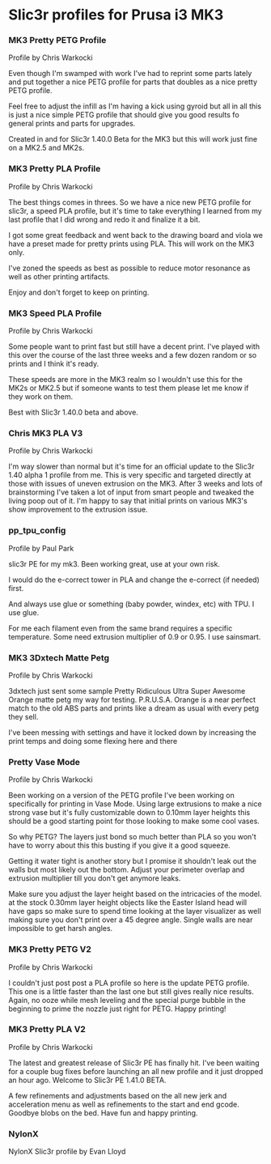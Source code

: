 # Slic3r profiles for Prusa i3 MK3

### MK3 Pretty PETG Profile
Profile by Chris Warkocki

Even though I'm swamped with work I've had to reprint some parts lately and put together a nice PETG profile for parts that doubles as a nice pretty PETG profile.

Feel free to adjust the infill as I'm having a kick using gyroid but all in all this is just a nice simple PETG profile that should give you good results fo general prints and parts for upgrades.

Created in and for Slic3r 1.40.0 Beta for the MK3 but this will work just fine on a MK2.5 and MK2s.
### MK3 Pretty PLA Profile
Profile by Chris Warkocki

The best things comes in threes. So we have a nice new PETG profile for slic3r, a speed PLA profile, but it's time to take everything I learned from my last profile that I did wrong and redo it and finalize it a bit.

I got some great feedback and went back to the drawing board and viola we have a preset made for pretty prints using PLA. This will work on the MK3 only.

I've zoned the speeds as best as possible to reduce motor resonance as well as other printing artifacts.

Enjoy and don't forget to keep on printing.

### MK3 Speed PLA Profile
Profile by Chris Warkocki

Some people want to print fast but still have a decent print. I've played with this over the course of the last three weeks and a few dozen random or so prints and I think it's ready.

These speeds are more in the MK3 realm so I wouldn't use this for the MK2s or MK2.5 but if someone wants to test them please let me know if they work on them.

Best with Slic3r 1.40.0 beta and above.

### Chris MK3 PLA V3
Profile by Chris Warkocki

I'm way slower than normal but it's time for an official update to the Slic3r 1.40 alpha 1 profile from me. This is very specific and targeted directly at those with issues of uneven extrusion on the MK3. After 3 weeks and lots of brainstorming I've taken a lot of input from smart people and tweaked the living poop out of it. I'm happy to say that initial prints on various MK3's show improvement to the extrusion issue.

### pp_tpu_config
Profile by Paul Park

slic3r PE for my mk3. Been working great, use at your own risk.

I would do the e-correct tower in PLA and change the e-correct (if needed) first.

And always use glue or something (baby powder, windex, etc) with TPU. I use glue.

For me each filament even from the same brand requires a specific temperature. Some need extrusion multiplier of 0.9 or 0.95. I use sainsmart.

### MK3 3Dxtech Matte Petg
Profile by Chris Warkocki

3dxtech just sent some sample Pretty Ridiculous Ultra Super Awesome Orange matte petg my way for testing. P.R.U.S.A. Orange is a near perfect match to the old ABS parts and prints like a dream as usual with every petg they sell.

I've been messing with settings and have it locked down by increasing the print temps and doing some flexing here and there

### Pretty Vase Mode
Profile by Chris Warkocki

Been working on a version of the PETG profile I've been working on specifically for printing in Vase Mode. Using large extrusions to make a nice strong vase but it's fully customizable down to 0.10mm layer heights this should be a good starting point for those looking to make some cool vases.

So why PETG? The layers just bond so much better than PLA so you won't have to worry about this this busting if you give it a good squeeze.

Getting it water tight is another story but I promise it shouldn't leak out the walls but most likely out the bottom. Adjust your perimeter overlap and extrusion multiplier till you don't get anymore leaks.

Make sure you adjust the layer height based on the intricacies of the model. at the stock 0.30mm layer height objects like the Easter Island head will have gaps so make sure to spend time looking at the layer visualizer as well making sure you don't print over a 45 degree angle. Single walls are near impossible to get harsh angles.

### MK3 Pretty PETG V2
Profile by Chris Warkocki

I couldn't just post post a PLA profile so here is the update PETG profile. This one is a little faster than the last one but still gives really nice results. Again, no ooze while mesh leveling and the special purge bubble in the beginning to prime the nozzle just right for PETG. Happy printing!

### MK3 Pretty PLA V2
Profile by Chris Warkocki

The latest and greatest release of Slic3r PE has finally hit. I've been waiting for a couple bug fixes before launching an all new profile and it just dropped an hour ago. Welcome to Slic3r PE 1.41.0 BETA. 

A few refinements and adjustments based on the all new jerk and acceleration menu as well as refinements to the start and end gcode. Goodbye blobs on the bed. Have fun and happy printing.

### NylonX
NylonX Slic3r profile by Evan Lloyd